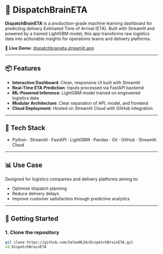 # 🚚 DispatchBrainETA

**DispatchBrainETA** is a production-grade machine learning dashboard for predicting delivery Estimated Time of Arrival (ETA). Built with Streamlit and powered by a trained LightGBM model, this app transforms raw logistics data into actionable insights for operations teams and delivery platforms.

🔗 **Live Demo**: [dispatchbraineta.streamlit.app](https://dispatchbraineta-dmhedn8qbnwhdafr6x6h4l.streamlit.app/)

---

## 📦 Features

- **Interactive Dashboard**: Clean, responsive UI built with Streamlit
- **Real-Time ETA Prediction**: Inputs processed via FastAPI backend
- **ML-Powered Inference**: LightGBM model trained on engineered logistics data
- **Modular Architecture**: Clear separation of API, model, and frontend
- **Cloud Deployment**: Hosted on Streamlit Cloud with GitHub integration

---

## 🧠 Tech Stack

- Python · Streamlit · FastAPI · LightGBM · Pandas · Git · GitHub · Streamlit Cloud

---

## 📊 Use Case

Designed for logistics companies and delivery platforms aiming to:

- Optimize dispatch planning  
- Reduce delivery delays  
- Improve customer satisfaction through predictive analytics

---

## 🚀 Getting Started

### 1. Clone the repository

```bash
git clone https://github.com/SalmaML56/DispatchBrainETA.git
cd DispatchBrainETA
